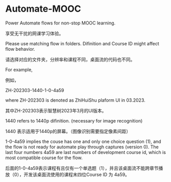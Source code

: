 # Automate-MOOC
Power Automate flows for non-stop MOOC learning.

享受无干扰的网课学习体验。



Please use matching flow in folders. Difinition and Course ID might affect flow behavior.

请选择对应的文件夹，分辨率和课程不同，桌面流的代码也不同。

For example,

例如，

ZH-202303-1440-1-0-4a59

where ZH-202303 is denoted as ZhiHuiShu plaform UI in 03.2023.

其中ZH-202303表示智慧树2023年3月的UI版本。

1440 refers to 1440p difinition. (necessary for image recognition)

1440 表示适用于1440p的屏幕。（图像识别需要指定像素间距）

1-0-4a59 implies the couse has one and only one choice question (1), and the flow is not ready for automate play through captures (version 0). The last four numbers 4a59 are last numbers of development course id, which is most compatible course for the flow.

后面的1-0-4a59表示课程有且仅有一个单选题（1），并且该桌面流不能跨章节播放（0），开发该桌面流使用的课程末四位Course ID 为 4a59。